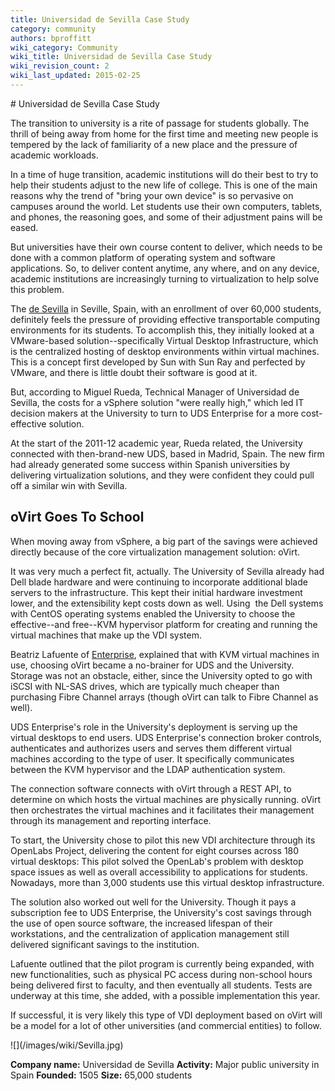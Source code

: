 ```yaml
---
title: Universidad de Sevilla Case Study
category: community
authors: bproffitt
wiki_category: Community
wiki_title: Universidad de Sevilla Case Study
wiki_revision_count: 2
wiki_last_updated: 2015-02-25
---
```


<div class="row">
<div class="col-md-7 col-md-offset-1 pad-sides">
# Universidad de Sevilla Case Study

The transition to university is a rite of passage for students globally. The thrill of being away from home for the first time and meeting new people is tempered by the lack of familiarity of a new place and the pressure of academic workloads.

In a time of huge transition, academic institutions will do their best to try to help their students adjust to the new life of college. This is one of the main reasons why the trend of "bring your own device" is so pervasive on campuses around the world. Let students use their own computers, tablets, and phones, the reasoning goes, and some of their adjustment pains will be eased.

But universities have their own course content to deliver, which needs to be done with a common platform of operating system and software applications. So, to deliver content anytime, any where, and on any device, academic institutions are increasingly turning to virtualization to help solve this problem.

The [de Sevilla](http://www.us.es/eng%C2%A0Universidad) in Seville, Spain, with an enrollment of over 60,000 students, definitely feels the pressure of providing effective transportable computing environments for its students. To accomplish this, they initially looked at a VMware-based solution--specifically Virtual Desktop Infrastructure, which is the centralized hosting of desktop environments within virtual machines. This is a concept first developed by Sun with Sun Ray and perfected by VMware, and there is little doubt their software is good at it.

But, according to Miguel Rueda, Technical Manager of Universidad de Sevilla, the costs for a vSphere solution "were really high," which led IT decision makers at the University to turn to UDS Enterprise for a more cost-effective solution.

At the start of the 2011-12 academic year, Rueda related, the University connected with then-brand-new UDS, based in Madrid, Spain. The new firm had already generated some success within Spanish universities by delivering virtualization solutions, and they were confident they could pull off a similar win with Sevilla.

## oVirt Goes To School

When moving away from vSphere, a big part of the savings were achieved directly because of the core virtualization management solution: oVirt.

It was very much a perfect fit, actually. The University of Sevilla already had Dell blade hardware and were continuing to incorporate additional blade servers to the infrastructure. This kept their initial hardware investment lower, and the extensibility kept costs down as well. Using  the Dell systems with CentOS operating systems enabled the University to choose the effective--and free--KVM hypervisor platform for creating and running the virtual machines that make up the VDI system.

Beatriz Lafuente of [Enterprise](https://www.udsenterprise.com/%C2%A0UDS), explained that with KVM virtual machines in use, choosing oVirt became a no-brainer for UDS and the University. Storage was not an obstacle, either, since the University opted to go with iSCSI with NL-SAS drives, which are typically much cheaper than purchasing Fibre Channel arrays (though oVirt can talk to Fibre Channel as well).

UDS Enterprise's role in the University's deployment is serving up the virtual desktops to end users. UDS Enterprise's connection broker controls, authenticates and authorizes users and serves them different virtual machines according to the type of user. It specifically communicates between the KVM hypervisor and the LDAP authentication system.

The connection software connects with oVirt through a REST API, to determine on which hosts the virtual machines are physically running. oVirt then orchestrates the virtual machines and it facilitates their management through its management and reporting interface.

To start, the University chose to pilot this new VDI architecture through its OpenLabs Project, delivering the content for eight courses across 180 virtual desktops: This pilot solved the OpenLab's problem with desktop space issues as well as overall accessibility to applications for students. Nowadays, more than 3,000 students use this virtual desktop infrastructure.

The solution also worked out well for the University. Though it pays a subscription fee to UDS Enterprise, the University's cost savings through the use of open source software, the increased lifespan of their workstations, and the centralization of application management still delivered significant savings to the institution.

Lafuente outlined that the pilot program is currently being expanded, with new functionalities, such as physical PC access during non-school hours being delivered first to faculty, and then eventually all students. Tests are underway at this time, she added, with a possible implementation this year.

If successful, it is very likely this type of VDI deployment based on oVirt will be a model for a lot of other universities (and commercial entities) to follow.

</div>
<div class="col-md-4 pad-sides">
<div class="well well-lg">
![](/images/wiki/Sevilla.jpg)

**Company name:** Universidad de Sevilla
**Activity:** Major public university in Spain
**Founded:** 1505
**Size:** 65,000 students

</div>
</div>
</div>
